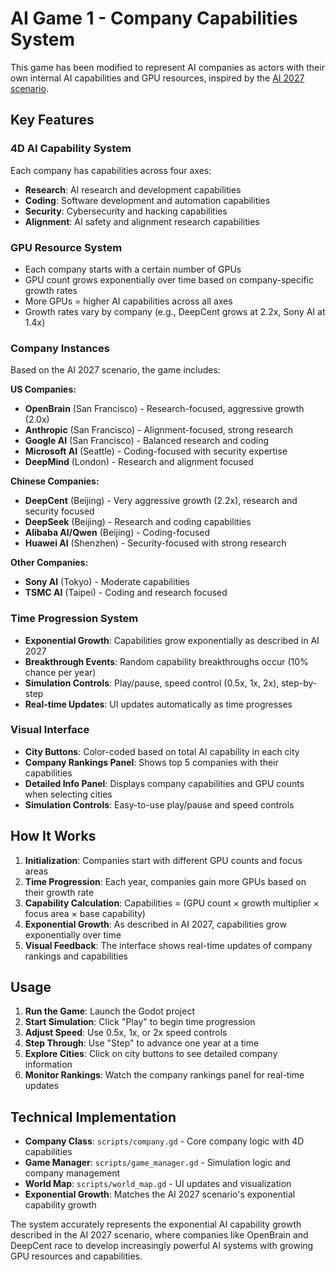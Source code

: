 # AI Game 1 - Company Capabilities System

This game has been modified to represent AI companies as actors with their own internal AI capabilities and GPU resources, inspired by the [AI 2027 scenario](https://ai-2027.com/).

## Key Features

### 4D AI Capability System
Each company has capabilities across four axes:
- **Research**: AI research and development capabilities
- **Coding**: Software development and automation capabilities  
- **Security**: Cybersecurity and hacking capabilities
- **Alignment**: AI safety and alignment research capabilities

### GPU Resource System
- Each company starts with a certain number of GPUs
- GPU count grows exponentially over time based on company-specific growth rates
- More GPUs = higher AI capabilities across all axes
- Growth rates vary by company (e.g., DeepCent grows at 2.2x, Sony AI at 1.4x)

### Company Instances
Based on the AI 2027 scenario, the game includes:

**US Companies:**
- **OpenBrain** (San Francisco) - Research-focused, aggressive growth (2.0x)
- **Anthropic** (San Francisco) - Alignment-focused, strong research
- **Google AI** (San Francisco) - Balanced research and coding
- **Microsoft AI** (Seattle) - Coding-focused with security expertise
- **DeepMind** (London) - Research and alignment focused

**Chinese Companies:**
- **DeepCent** (Beijing) - Very aggressive growth (2.2x), research and security focused
- **DeepSeek** (Beijing) - Research and coding capabilities
- **Alibaba AI/Qwen** (Beijing) - Coding-focused
- **Huawei AI** (Shenzhen) - Security-focused with strong research

**Other Companies:**
- **Sony AI** (Tokyo) - Moderate capabilities
- **TSMC AI** (Taipei) - Coding and research focused

### Time Progression System
- **Exponential Growth**: Capabilities grow exponentially as described in AI 2027
- **Breakthrough Events**: Random capability breakthroughs occur (10% chance per year)
- **Simulation Controls**: Play/pause, speed control (0.5x, 1x, 2x), step-by-step
- **Real-time Updates**: UI updates automatically as time progresses

### Visual Interface
- **City Buttons**: Color-coded based on total AI capability in each city
- **Company Rankings Panel**: Shows top 5 companies with their capabilities
- **Detailed Info Panel**: Displays company capabilities and GPU counts when selecting cities
- **Simulation Controls**: Easy-to-use play/pause and speed controls

## How It Works

1. **Initialization**: Companies start with different GPU counts and focus areas
2. **Time Progression**: Each year, companies gain more GPUs based on their growth rate
3. **Capability Calculation**: Capabilities = (GPU count × growth multiplier × focus area × base capability)
4. **Exponential Growth**: As described in AI 2027, capabilities grow exponentially over time
5. **Visual Feedback**: The interface shows real-time updates of company rankings and capabilities

## Usage

1. **Run the Game**: Launch the Godot project
2. **Start Simulation**: Click "Play" to begin time progression
3. **Adjust Speed**: Use 0.5x, 1x, or 2x speed controls
4. **Step Through**: Use "Step" to advance one year at a time
5. **Explore Cities**: Click on city buttons to see detailed company information
6. **Monitor Rankings**: Watch the company rankings panel for real-time updates

## Technical Implementation

- **Company Class**: `scripts/company.gd` - Core company logic with 4D capabilities
- **Game Manager**: `scripts/game_manager.gd` - Simulation logic and company management
- **World Map**: `scripts/world_map.gd` - UI updates and visualization
- **Exponential Growth**: Matches the AI 2027 scenario's exponential capability growth

The system accurately represents the exponential AI capability growth described in the AI 2027 scenario, where companies like OpenBrain and DeepCent race to develop increasingly powerful AI systems with growing GPU resources and capabilities.
